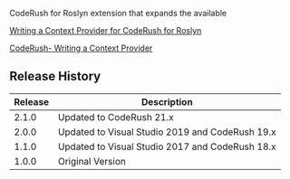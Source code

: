 CodeRush for Roslyn extension that expands the available 

[Writing a Context Provider for CodeRush for Roslyn](http://www.michaeltaylorp3.net/writing-a-context-provider-for-coderush-for-roslyn/)

[CodeRush- Writing a Context Provider](http://www.michaeltaylorp3.net/coderush-the-thrills-of-writing-an-addin/)

## Release History

| Release | Description |
| - | - |
| 2.1.0 | Updated to CodeRush 21.x |
| 2.0.0 | Updated to Visual Studio 2019 and CodeRush 19.x |
| 1.1.0 | Updated to Visual Studio 2017 and CodeRush 18.x |
| 1.0.0 | Original Version |